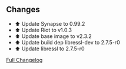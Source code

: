 ## Changes

- :arrow_up: Update Synapse to 0.99.2 
- :arrow_up: Update Riot to v1.0.3
- :arrow_up: Update base image to v2.3.2
- :arrow_up: Update build dep libressl-dev to 2.7.5-r0
- :arrow_up: Update libressl to 2.7.5-r0

[Full Changelog][changelog]

[reporeleaser]: https://pypi.org/project/reporeleaser/
[changelog]: https://github.com/hassio-addons/addon-matrix/compare/v0.2.2...v0.2.3
